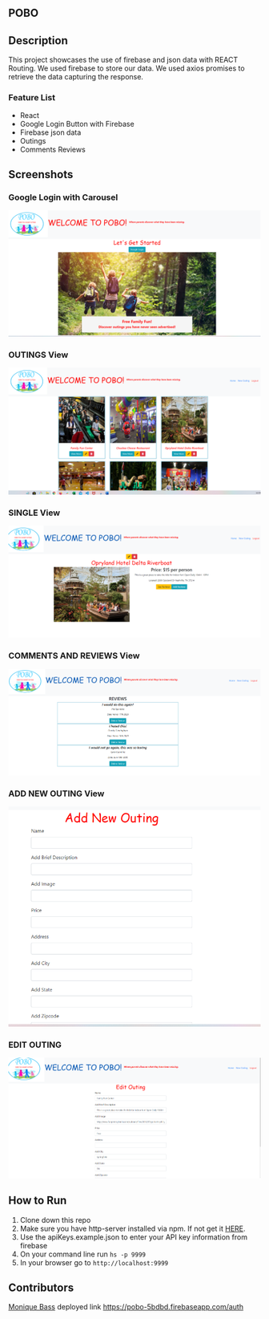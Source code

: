## POBO
## Description
This project showcases the use of firebase and json data with REACT Routing. We used firebase to store our data. We used axios promises to retrieve the data capturing the response.

### Feature List
- React
- Google Login Button with Firebase
- Firebase json data
- Outings
- Comments Reviews


## Screenshots
### Google Login with Carousel
![Main View](./screenshots/POBO1.PNG)
### OUTINGS View
![Main View](./screenshots/POBO2.PNG)
### SINGLE View
![Main View](./screenshots/POBO3.PNG)
### COMMENTS AND REVIEWS View
![Main View](./screenshots/POBO6.PNG)
### ADD NEW OUTING View
![Main View](./screenshots/POBO5.PNG)
### EDIT OUTING
![Main View](./screenshots/POBO4.PNG)

## How to Run
1. Clone down this repo
1. Make sure you have http-server installed via npm. If not get it [HERE](https://www.npmjs.com/package/http-server).
1. Use the apiKeys.example.json to enter your API key information from firebase
1. On your command line run `hs -p 9999`
1. In your browser go to `http://localhost:9999`

## Contributors

[Monique Bass](https://github.com/Nikababy01)
deployed link https://pobo-5bdbd.firebaseapp.com/auth